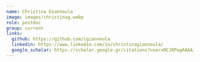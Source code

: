 ```yaml
---
name: Christina Giannoula
image: images/christinag.webp
role: postdoc
group: current
links:
  github: https://github.com/cgiannoula
  linkedin: https://www.linkedin.com/in/christinagiannoula/
  google_scholar: https://scholar.google.gr/citations?user=MCJRPegAAAAJ&hl=en
---
```

